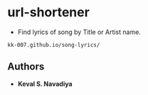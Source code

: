 # url-shortener

-  Find lyrics of song by Title or Artist name.

```
kk-007.github.io/song-lyrics/
```
## Authors

* **Keval S. Navadiya** 
